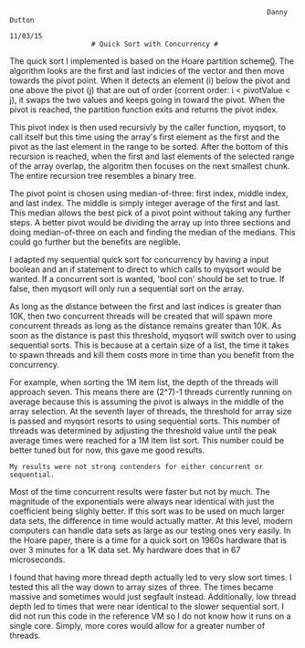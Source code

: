                                                                    Danny Dutton
                                                                       11/03/15
                        # Quick Sort with Concurrency #

The quick sort I implemented is based on the Hoare partition scheme[0]. 
The algorithm looks are the first and last indicies of the vector and then 
move towards the pivot point. When it detects an element (i) below the pivot 
and one above the pivot (j) that are out of order (corrent order: i < 
pivotValue < j), it swaps the two values and keeps going in toward the pivot. 
When the pivot is reached, the partition function exits and returns the pivot 
index.

This pivot index is then used recursivly by the caller function, myqsort, 
to call itself but this time using the array's first element as the first and 
the pivot as the last element in the range to be sorted. After the bottom of 
this recursion is reached, when the first and last elements of the selected 
range of the array overlap, the algoritm then focuses on the next smallest 
chunk. The entire recursion tree resembles a binary tree.

The pivot point is chosen using median-of-three: first index, middle 
index, and last index. The middle is simply integer average of the first and 
last. This median allows the best pick of a pivot point without taking any 
further steps. A better pivot would be dividing the array up into three 
sections and doing median-of-three on each and finding the median of the 
medians. This could go further but the benefits are neglible.

I adapted my sequential quick sort for concurrency by having a input 
boolean and an if statement to direct to which calls to myqsort would be 
wanted. If a concurrent sort is wanted, 'bool con' should be set to true. If 
false, then myqsort will only run a sequential sort on the array.

As long as the distance between the first and last indices is greater than 
10K, then two concurrent threads will be created that will spawn more 
concurrent threads as long as the distance remains greater than 10K. As soon 
as the distance is past this threshold, myqsort will switch over to using 
sequential sorts. This is because at a certain size of a list, the time it 
takes to spawn threads and kill them costs more in time than you benefit from 
the concurrency.

For example, when sorting the 1M item list, the depth of the threads will 
approach seven. This means there are (2^7)-1 threads currently running on 
average because this is assuming the pivot is always in the middle of the 
array selection. At the seventh layer of threads, the threshold for array size 
is passed and myqsort resorts to using sequential sorts. This number of 
threads was determined by adjusting the threshold value until the peak average 
times were reached for a 1M item list sort. This number could be better tuned 
but for now, this gave me good results.

	My results were not strong contenders for either concurrent or sequential. 
Most of the time concurrent results were faster but not by much. The magnitude 
of the exponentials were always near identical with just the coefficient being 
slighly better. If this sort was to be used on much larger data sets, the 
difference in time would actually matter. At this level, modern computers can 
handle data sets as large as our testing ones very easily. In the Hoare paper, 
there is a time for a quick sort on 1960s hardware that is over 3 minutes for 
a 1K data set. My hardware does that in 67 microseconds.

I found that having more thread depth actually led to very slow sort times. I tested this all the way down to array sizes of three. The times became massive and sometimes would just segfault instead. Additionally, low thread depth led to times that were near identical to the slower sequential sort. I did not run this code in the reference VM so I do not know how it runs on a single core. Simply, more cores would allow for a greater number of threads.

[0]: http://comjnl.oxfordjournals.org/content/5/1/10